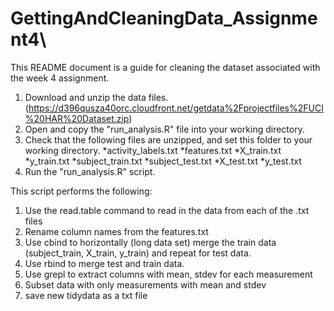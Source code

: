 # GettingAndCleaningData_Assignment4\


This README document is a guide for cleaning the dataset associated with the week 4 assignment. 

1. Download and unzip the data files. (https://d396qusza40orc.cloudfront.net/getdata%2Fprojectfiles%2FUCI%20HAR%20Dataset.zip)
2. Open and copy the "run_analysis.R" file into your working directory. 
3. Check that the following files are unzipped, and set this folder to your working directory.
  *activity_labels.txt
  *features.txt
  *X_train.txt
  *y_train.txt
  *subject_train.txt
  *subject_test.txt
  *X_test.txt
  *y_test.txt
4. Run the "run_analysis.R" script. 


This script performs the following:
1. Use the read.table command to read in the data from each of the .txt files
2. Rename column names from the features.txt
3. Use cbind to horizontally (long data set) merge the train data (subject_train, X_train, y_train) and repeat for test data. 
4. Use rbind to merge test and train data. 
5. Use grepl to extract columns with mean, stdev for each measurement
6. Subset data with only measurements with mean and stdev
7. save new tidydata as a txt file 

